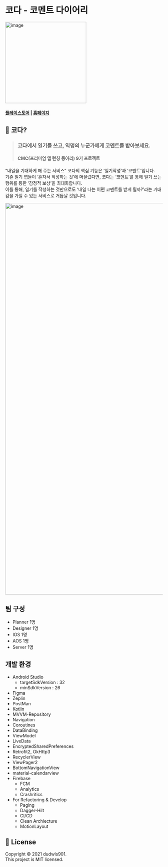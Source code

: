 # 코다 - 코멘트 다이어리
<img width="259" alt="image" src="https://user-images.githubusercontent.com/66052467/172058647-a50ee6a7-d134-4023-86fb-3374d8b34b6a.png">

#### [플레이스토어](https://play.google.com/store/apps/details?id=com.movingmaker.commentdiary) |  [홈페이지](https://glittery-silk-987.notion.site/Moving-Maker-52fb6a3152cb42a5b12edf4e49df7cf5)

## 🤷 코다?
> ### 코다에서 일기를 쓰고, 익명의 누군가에게 코멘트를 받아보세요.
> #### CMC(프리미엄 앱 런칭 동아리) 9기 프로젝트
“내일을 기대하게 해 주는 서비스” 코다의 핵심 기능은 ‘일기작성’과 ‘코멘트’입니다. <br>
기존 일기 앱들이 ‘혼자서 작성하는 것’에 머물렀다면, 코다는 ‘코멘트’를 통해 일기 쓰는 행위를 통한 ‘감정적 보상’을 최대화합니다. <br>
이를 통해, 일기를 작성하는 것만으로도 ‘내일 나는 어떤 코멘트를 받게 될까?’라는 기대감을 가질 수 있는 서비스로 거듭날 것입니다. <br>

<img width="1247" alt="image" src="https://user-images.githubusercontent.com/66052467/172058450-0e4ea58a-c443-45db-9ed9-716f904d3b89.png">

## 팀 구성
+ Planner 1명
+ Designer 1명
+ IOS 1명
+ AOS 1명
+ Server 1명
## 개발 환경
+ Android Studio
  + targetSdkVersion : 32
  + minSdkVersion : 26
+ Figma
+ Zeplin
+ PostMan
+ Kotlin
+ MVVM-Repository
+ Navigation
+ Coroutines
+ DataBinding
+ ViewModel
+ LiveData
+ EncryptedSharedPreferences
+ Retrofit2, OkHttp3
+ RecyclerView
+ ViewPager2
+ BottomNavigationView
+ material-calendarview
+ Firebase
    + FCM
    + Analytics
    + Crashritics
+ For Refactoring & Develop
    + Paging
    + Dagger-Hilt   
    + CI/CD
    + Clean Archiecture
    + MotionLayout
## 📝 License
Copyright © 2021 dudwls901. <br>
This project is MIT licensed.


